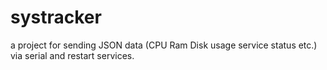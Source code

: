 # systracker
a project for sending JSON data (CPU Ram Disk usage service status etc.) via serial and restart services.
